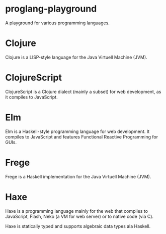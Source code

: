 proglang-playground
===================

A playground for various programming languages.

# Clojure

Clojure is a LISP-style language for the Java Virtuell Machine (JVM).

# ClojureScript

ClojureScript is a Clojure dialect (mainly a subset) for web development, as it compiles to JavaScript.

# Elm

Elm is a Haskell-style programming language for web development. It compiles to JavaScript and features Functional Reactive Programming for GUIs.

# Frege

Frege is a Haskell implementation for the Java Virtuell Machine (JVM).

# Haxe

Haxe is a programming language mainly for the web that compiles to JavaScript, Flash, Neko (a VM for web server) or to native code (via C).

Haxe is statically typed and supports algebraic data types ala Haskell.



